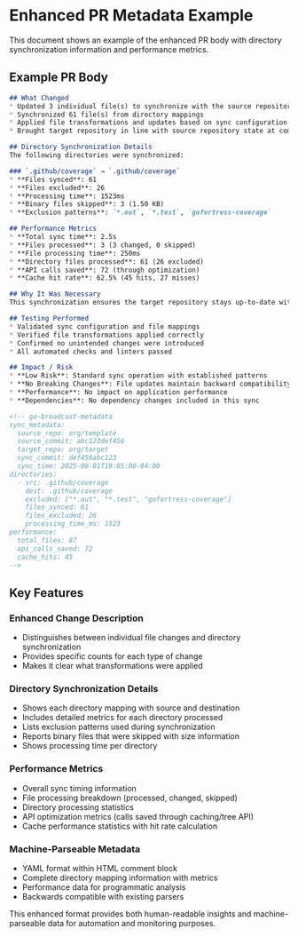 # Enhanced PR Metadata Example

This document shows an example of the enhanced PR body with directory synchronization information and performance metrics.

## Example PR Body

```markdown
## What Changed
* Updated 3 individual file(s) to synchronize with the source repository
* Synchronized 61 file(s) from directory mappings
* Applied file transformations and updates based on sync configuration
* Brought target repository in line with source repository state at commit abc123d

## Directory Synchronization Details
The following directories were synchronized:

### `.github/coverage` → `.github/coverage`
* **Files synced**: 61
* **Files excluded**: 26
* **Processing time**: 1523ms
* **Binary files skipped**: 3 (1.50 KB)
* **Exclusion patterns**: `*.out`, `*.test`, `gofortress-coverage`

## Performance Metrics
* **Total sync time**: 2.5s
* **Files processed**: 3 (3 changed, 0 skipped)
* **File processing time**: 250ms
* **Directory files processed**: 61 (26 excluded)
* **API calls saved**: 72 (through optimization)
* **Cache hit rate**: 62.5% (45 hits, 27 misses)

## Why It Was Necessary
This synchronization ensures the target repository stays up-to-date with the latest changes from the configured source repository. The sync operation identifies and applies only the necessary file changes while maintaining consistency across repositories.

## Testing Performed
* Validated sync configuration and file mappings
* Verified file transformations applied correctly
* Confirmed no unintended changes were introduced
* All automated checks and linters passed

## Impact / Risk
* **Low Risk**: Standard sync operation with established patterns
* **No Breaking Changes**: File updates maintain backward compatibility
* **Performance**: No impact on application performance
* **Dependencies**: No dependency changes included in this sync

<!-- go-broadcast-metadata
sync_metadata:
  source_repo: org/template
  source_commit: abc123def456
  target_repo: org/target
  sync_commit: def456abc123
  sync_time: 2025-08-01T19:05:00-04:00
directories:
  - src: .github/coverage
    dest: .github/coverage
    excluded: ["*.out", "*.test", "gofortress-coverage"]
    files_synced: 61
    files_excluded: 26
    processing_time_ms: 1523
performance:
  total_files: 87
  api_calls_saved: 72
  cache_hits: 45
-->
```

## Key Features

### Enhanced Change Description
- Distinguishes between individual file changes and directory synchronization
- Provides specific counts for each type of change
- Makes it clear what transformations were applied

### Directory Synchronization Details
- Shows each directory mapping with source and destination
- Includes detailed metrics for each directory processed
- Lists exclusion patterns used during synchronization
- Reports binary files that were skipped with size information
- Shows processing time per directory

### Performance Metrics
- Overall sync timing information
- File processing breakdown (processed, changed, skipped)
- Directory processing statistics
- API optimization metrics (calls saved through caching/tree API)
- Cache performance statistics with hit rate calculation

### Machine-Parseable Metadata
- YAML format within HTML comment block
- Complete directory mapping information with metrics
- Performance data for programmatic analysis
- Backwards compatible with existing parsers

This enhanced format provides both human-readable insights and machine-parseable data for automation and monitoring purposes.
